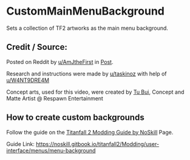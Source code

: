 # CustomMainMenuBackground
Sets a collection of TF2 artworks as the main menu background. 

## Credit / Source:
Posted on Reddit by [u/AmJtheFirst](https://www.reddit.com/user/AmJtheFirst/) in [Post](https://www.reddit.com/r/titanfall/comments/gy0sjy/custom_main_menu_background_for_pc_dl_link_and/).

Research and instructions were made by [u/taskinoz](https://www.reddit.com/user/taskinoz) with help of [u/W4NT9DRE4M](https://www.reddit.com/user/W4NT9DRE4M)

Concept arts, used for this video, were created by [Tu Bui](https://www.artstation.com/2buiart), Concept and Matte Artist @ Respawn Entertainment

## How to create custom backgrounds
Follow the guide on the [Titanfall 2 Modding Guide by NoSkill](https://noskill.gitbook.io/titanfall2/) Page. 

Guide Link: https://noskill.gitbook.io/titanfall2/Modding/user-interface/menus/menu-background
